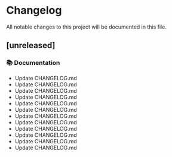 # Changelog

All notable changes to this project will be documented in this file.

## [unreleased]

### 📚 Documentation

- Update CHANGELOG.md
- Update CHANGELOG.md
- Update CHANGELOG.md
- Update CHANGELOG.md
- Update CHANGELOG.md
- Update CHANGELOG.md
- Update CHANGELOG.md
- Update CHANGELOG.md
- Update CHANGELOG.md
- Update CHANGELOG.md
- Update CHANGELOG.md
- Update CHANGELOG.md

<!-- generated by git-cliff -->
